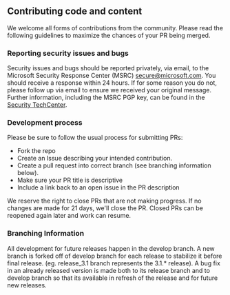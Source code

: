 ## Contributing code and content
We welcome all forms of contributions from the community. Please read the following guidelines to maximize the chances of your PR being merged.

### Reporting security issues and bugs
Security issues and bugs should be reported privately, via email, to the Microsoft Security Response Center (MSRC)  secure@microsoft.com. You should receive a response within 24 hours. If for some reason you do not, please follow up via email to ensure we received your original message. Further information, including the MSRC PGP key, can be found in the [Security TechCenter](https://technet.microsoft.com/en-us/security/ff852094.aspx).


### Development process
Please be sure to follow the usual process for submitting PRs:

 - Fork the repo
 - Create an Issue describing your intended contribution.
 - Create a pull request into correct branch (see branching information below).
 - Make sure your PR title is descriptive
 - Include a link back to an open issue in the PR description

We reserve the right to close PRs that are not making progress. If no changes are made for 21 days, we'll close the PR. Closed PRs can be reopened again later and work can resume.

### <a name="BranchingInformation"></a>Branching Information
All development for future releases happen in the develop branch.
A new branch is forked off of develop branch for each release to stabilize it before final release. (eg. release_3.1 branch represents the 3.1.* release).
A bug fix in an already released version is made both to its release branch and to develop branch so that its available in refresh of the release and for future new releases.
